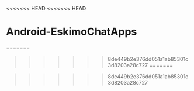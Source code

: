 <<<<<<< HEAD
<<<<<<< HEAD
# Android-EskimoChatApps
=======

>>>>>>> 8de449b2e376dd051a1ab85301c3d8203a28c727
=======

>>>>>>> 8de449b2e376dd051a1ab85301c3d8203a28c727
